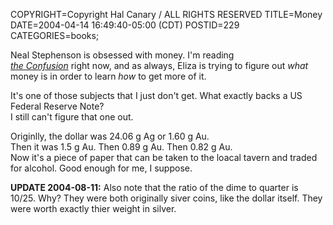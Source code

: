COPYRIGHT=Copyright Hal Canary / ALL RIGHTS RESERVED
TITLE=Money
DATE=2004-04-14 16:49:40-05:00 (CDT)
POSTID=229
CATEGORIES=books;

Neal Stephenson is obsessed with money. I'm reading  
[_the Confusion_](/isbn/?0060523867) right now, and as always, Eliza is trying to figure out _what_ money is in order to learn _how_ to get more of it.

It's one of those subjects that I just don't get. What exactly backs a US Federal Reserve Note?  
I still can't figure that one out.

Originlly, the dollar was 24.06 g Ag or 1.60 g Au.  
Then it was 1.5 g Au. Then 0.89 g Au. Then 0.82 g Au.  
Now it's a piece of paper that can be taken to the loacal tavern and traded for alcohol. Good enough for me, I suppose.

**UPDATE 2004-08-11:** Also note that the ratio of the dime to quarter is 10/25. Why? They were both originally siver coins, like the dollar itself. They were worth exactly thier weight in silver.
